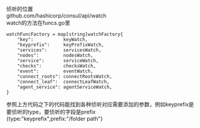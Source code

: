 侦听的位置  
github.com/hashicorp/consul/api/watch  
watch的方法在funcs.go里

	watchFuncFactory = map[string]watchFactory{
		"key":           keyWatch,
		"keyprefix":     keyPrefixWatch,
		"services":      servicesWatch,
		"nodes":         nodesWatch,
		"service":       serviceWatch,
		"checks":        checksWatch,
		"event":         eventWatch,
		"connect_roots": connectRootsWatch,
		"connect_leaf":  connectLeafWatch,
		"agent_service": agentServiceWatch,
	}
参照上方代码之下的代码能找到各种侦听对应需要添加的参数，例如keyprefix是要侦听的type，要侦听的字段是prefix  
{type:"keyprefix",prefix:"/folder path"}  
